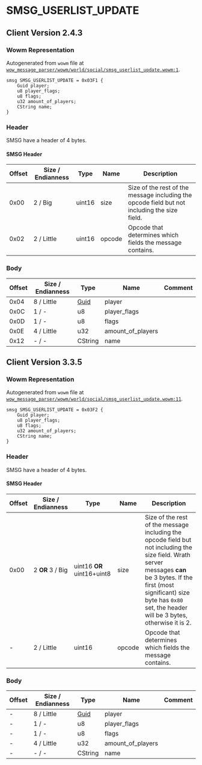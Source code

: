 # SMSG_USERLIST_UPDATE

## Client Version 2.4.3

### Wowm Representation

Autogenerated from `wowm` file at [`wow_message_parser/wowm/world/social/smsg_userlist_update.wowm:1`](https://github.com/gtker/wow_messages/tree/main/wow_message_parser/wowm/world/social/smsg_userlist_update.wowm#L1).
```rust,ignore
smsg SMSG_USERLIST_UPDATE = 0x03F1 {
    Guid player;
    u8 player_flags;
    u8 flags;
    u32 amount_of_players;
    CString name;
}
```
### Header

SMSG have a header of 4 bytes.

#### SMSG Header

| Offset | Size / Endianness | Type   | Name   | Description |
| ------ | ----------------- | ------ | ------ | ----------- |
| 0x00   | 2 / Big           | uint16 | size   | Size of the rest of the message including the opcode field but not including the size field.|
| 0x02   | 2 / Little        | uint16 | opcode | Opcode that determines which fields the message contains.|

### Body

| Offset | Size / Endianness | Type | Name | Comment |
| ------ | ----------------- | ---- | ---- | ------- |
| 0x04 | 8 / Little | [Guid](../types/packed-guid.md) | player |  |
| 0x0C | 1 / - | u8 | player_flags |  |
| 0x0D | 1 / - | u8 | flags |  |
| 0x0E | 4 / Little | u32 | amount_of_players |  |
| 0x12 | - / - | CString | name |  |

## Client Version 3.3.5

### Wowm Representation

Autogenerated from `wowm` file at [`wow_message_parser/wowm/world/social/smsg_userlist_update.wowm:11`](https://github.com/gtker/wow_messages/tree/main/wow_message_parser/wowm/world/social/smsg_userlist_update.wowm#L11).
```rust,ignore
smsg SMSG_USERLIST_UPDATE = 0x03F2 {
    Guid player;
    u8 player_flags;
    u8 flags;
    u32 amount_of_players;
    CString name;
}
```
### Header

SMSG have a header of 4 bytes.

#### SMSG Header

| Offset | Size / Endianness | Type   | Name   | Description |
| ------ | ----------------- | ------ | ------ | ----------- |
| 0x00   | 2 **OR** 3 / Big           | uint16 **OR** uint16+uint8 | size | Size of the rest of the message including the opcode field but not including the size field. Wrath server messages **can** be 3 bytes. If the first (most significant) size byte has `0x80` set, the header will be 3 bytes, otherwise it is 2.|
| -      | 2 / Little| uint16 | opcode | Opcode that determines which fields the message contains. |

### Body

| Offset | Size / Endianness | Type | Name | Comment |
| ------ | ----------------- | ---- | ---- | ------- |
| - | 8 / Little | [Guid](../types/packed-guid.md) | player |  |
| - | 1 / - | u8 | player_flags |  |
| - | 1 / - | u8 | flags |  |
| - | 4 / Little | u32 | amount_of_players |  |
| - | - / - | CString | name |  |

